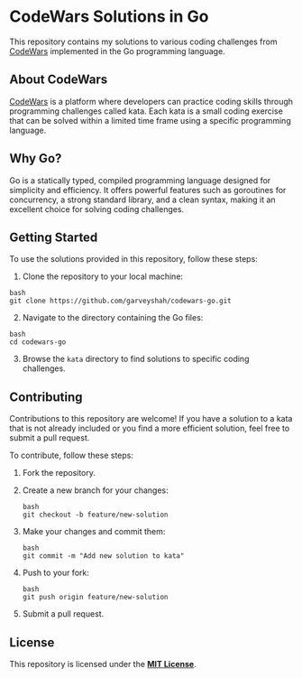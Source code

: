 # **CodeWars Solutions in Go**

This repository contains my solutions to various coding challenges from [CodeWars](https://www.codewars.com) implemented in the Go programming language.

## About CodeWars

[CodeWars](https://www.codewars.com) is a platform where developers can practice coding skills through programming challenges called kata. Each kata is a small coding exercise that can be solved within a limited time frame using a specific programming language.

## Why Go?

Go is a statically typed, compiled programming language designed for simplicity and efficiency. It offers powerful features such as goroutines for concurrency, a strong standard library, and a clean syntax, making it an excellent choice for solving coding challenges.

## Getting Started

To use the solutions provided in this repository, follow these steps:

1. Clone the repository to your local machine:

```
bash
git clone https://github.com/garveyshah/codewars-go.git
```
2. Navigate to the directory containing the Go files:
```
bash
cd codewars-go
```
3. Browse the `kata` directory to find solutions to specific coding challenges.

## Contributing

Contributions to this repository are welcome! If you have a solution to a kata that is not already included or you find a more efficient solution, feel free to submit a pull request.

To contribute, follow these steps:

   1. Fork the repository.
   2. Create a new branch for your changes:
       ```
      bash
      git checkout -b feature/new-solution
      ```
  3. Make your changes and commit them:
      ```
      bash
     git commit -m "Add new solution to kata"
      ```
  4.  Push to your fork:
        ```
      bash
      git push origin feature/new-solution
      ```     

  6. Submit a pull request.
     
## License

This repository is licensed under the **[MIT License](LICENSE)**.





